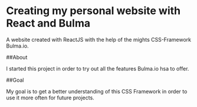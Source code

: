 # Creating my personal website with React and Bulma

A website created with ReactJS with the help of the mights CSS-Framework Bulma.io.

##About

I started this project in order to try out all the features Bulma.io hsa to offer. 

##Goal

My goal is to get a better understanding of this CSS Framework in order to use it more often for future projects.


